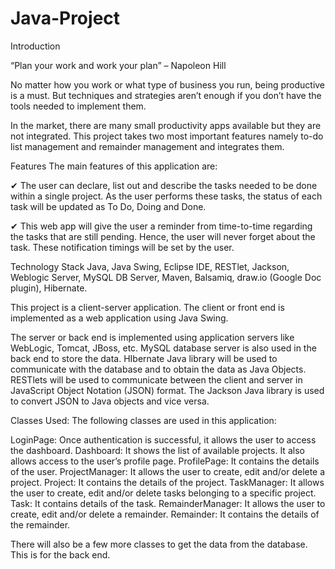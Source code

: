 # Java-Project
Introduction

“Plan your work and work your plan” – Napoleon Hill
 
No matter how you work or what type of business you run, being productive is a must. But techniques and strategies aren’t enough if you don’t have the tools needed to implement them.

In the market, there are many small productivity apps available but they are not integrated. This project takes two most important features namely to-do list management and remainder management and integrates them.


Features
The main features of this application are:

✔ The user can declare, list out and describe the tasks needed to be done within a single project. As the user performs these tasks, the status of each task will be updated as To Do, Doing and Done.

✔ This web app will give the user a reminder from time-to-time regarding the tasks that are still pending. Hence, the user will never forget about the task. These notification timings will be set by the user.


Technology Stack
Java, Java Swing, Eclipse IDE, RESTlet, Jackson, Weblogic Server, MySQL DB Server, Maven, Balsamiq, draw.io (Google Doc plugin), Hibernate.

This project is a client-server application. The client or front end is implemented as a web application using Java Swing.

The server or back end is implemented using application servers like WebLogic, Tomcat, JBoss, etc. MySQL database server is also used in the back end to store the data. HIbernate Java library will be used to communicate with the database and to obtain the data as Java Objects. RESTlets will be used to communicate between the client and server in JavaScript Object Notation (JSON) format. The Jackson Java library is used to convert JSON to Java objects and vice versa.


Classes Used:
The following classes are used in this application:

LoginPage: Once authentication is successful, it allows the user to access the dashboard.
Dashboard: It shows the list of available projects. It also allows access to the user’s profile page.
ProfilePage: It contains the details of the user.
ProjectManager: It allows the user to create, edit and/or delete a project.
Project: It contains the details of the project.
TaskManager: It allows the user to create, edit and/or delete tasks belonging to a specific project.
Task: It contains details of the task.
RemainderManager: It allows the user to create, edit and/or delete a remainder.
Remainder: It contains the details of the remainder.

 There will also be a few more classes to get the data from the database. This is for the back end.

